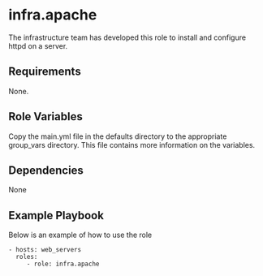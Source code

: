 infra.apache
=========

The infrastructure team has developed this role to install and configure httpd on a server.

Requirements
------------

None.

Role Variables
--------------

Copy the main.yml file in the defaults directory to the appropriate group_vars directory.
This file contains more information on the variables.

Dependencies
------------

None

Example Playbook
----------------

Below is an example of how to use the role

    - hosts: web_servers
      roles:
         - role: infra.apache


